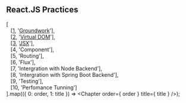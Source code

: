 ## React.JS Practices

[<br/>
&nbsp;&nbsp;&nbsp;[[1](https://github.com/kickscar-javascript/react-practices/tree/master/ch01), '[Groundwork](https://github.com/kickscar-javascript/react-practices/tree/master/ch01)'],<br/>
&nbsp;&nbsp;&nbsp;[[2](https://github.com/kickscar-javascript/react-practices/tree/master/ch02), '[Virtual DOM](https://github.com/kickscar-javascript/react-practices/tree/master/ch02)'],<br/>
&nbsp;&nbsp;&nbsp;[[3](https://github.com/kickscar-javascript/react-practices/tree/master/ch03), '[JSX](https://github.com/kickscar-javascript/react-practices/tree/master/ch01)'],<br/>
&nbsp;&nbsp;&nbsp;[4, 'Component'],<br/>
&nbsp;&nbsp;&nbsp;[5, 'Routing'],<br/>
&nbsp;&nbsp;&nbsp;[6, 'Flux'],<br/>
&nbsp;&nbsp;&nbsp;[7, 'Intergration with Node Backend'],<br/>
&nbsp;&nbsp;&nbsp;[8, 'Intergration with Spring Boot Backend'],<br/>
&nbsp;&nbsp;&nbsp;[9, 'Testing'],<br/>
&nbsp;&nbsp;&nbsp;[10, 'Perfomance Tunning']<br/>
].map(({ 0: order, 1: title }) => &lt;Chapter order={ order } title={ title } /&gt;);